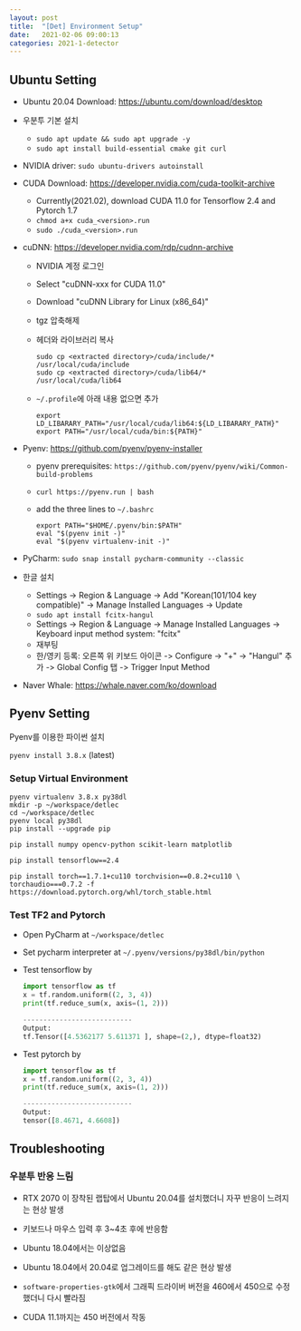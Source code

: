 ```yaml
---
layout: post
title:  "[Det] Environment Setup"
date:   2021-02-06 09:00:13
categories: 2021-1-detector
---
```




## Ubuntu Setting

- Ubuntu 20.04 Download: <https://ubuntu.com/download/desktop>

- 우분투 기본 설치
  - `sudo apt update && sudo apt upgrade -y`
  - `sudo apt install build-essential cmake git curl`
  
- NVIDIA driver: `sudo ubuntu-drivers autoinstall`

- CUDA Download: <https://developer.nvidia.com/cuda-toolkit-archive>
  - Currently(2021.02), download CUDA 11.0 for Tensorflow 2.4 and Pytorch 1.7
  - `chmod a+x cuda_<version>.run`
  - `sudo ./cuda_<version>.run`

- cuDNN: <https://developer.nvidia.com/rdp/cudnn-archive>
  - NVIDIA 계정 로그인
  
  - Select "cuDNN-xxx for CUDA 11.0"
  
  - Download "cuDNN Library for Linux (x86_64)"

  - tgz 압축해제
  
  - 헤더와 라이브러리 복사
  
    ```
    sudo cp <extracted directory>/cuda/include/* /usr/local/cuda/include
    sudo cp <extracted directory>/cuda/lib64/* /usr/local/cuda/lib64
    ```
  
  - `~/.profile`에 아래 내용 없으면 추가
  
    ```
    export LD_LIBARARY_PATH="/usr/local/cuda/lib64:${LD_LIBARARY_PATH}"
    export PATH="/usr/local/cuda/bin:${PATH}"
    ```
  
- Pyenv: <https://github.com/pyenv/pyenv-installer>
  
  - pyenv prerequisites: `https://github.com/pyenv/pyenv/wiki/Common-build-problems`
  
  - `curl https://pyenv.run | bash`
  
  - add the three lines to `~/.bashrc`
  
    ```
    export PATH="$HOME/.pyenv/bin:$PATH"
    eval "$(pyenv init -)"
    eval "$(pyenv virtualenv-init -)"
    ```

- PyCharm: `sudo snap install pycharm-community --classic`

- 한글 설치

  - Settings -> Region & Language -> Add "Korean(101/104 key compatible)" -> Manage Installed Languages -> Update
  - `sudo apt install fcitx-hangul`
  - Settings -> Region & Language -> Manage Installed Languages -> Keyboard input method system: "fcitx"
  - 재부팅
  - 한/영키 등록: 오른쪽 위 키보드 아이콘 -> Configure -> "+" -> "Hangul" 추가 -> Global Config 탭 -> Trigger Input Method

- Naver Whale: <https://whale.naver.com/ko/download>



## Pyenv Setting

Pyenv를 이용한 파이썬 설치

`pyenv install 3.8.x` (latest)



### Setup Virtual Environment

```
pyenv virtualenv 3.8.x py38dl
mkdir -p ~/workspace/detlec
cd ~/workspace/detlec
pyenv local py38dl
pip install --upgrade pip

pip install numpy opencv-python scikit-learn matplotlib

pip install tensorflow==2.4

pip install torch==1.7.1+cu110 torchvision==0.8.2+cu110 \
torchaudio===0.7.2 -f https://download.pytorch.org/whl/torch_stable.html
```



### Test TF2 and Pytorch

- Open PyCharm at `~/workspace/detlec`

- Set pycharm interpreter at `~/.pyenv/versions/py38dl/bin/python`

- Test tensorflow by

  ```python
  import tensorflow as tf
  x = tf.random.uniform((2, 3, 4))
  print(tf.reduce_sum(x, axis=(1, 2)))
  
  ---------------------------
  Output:
  tf.Tensor([4.5362177 5.611371 ], shape=(2,), dtype=float32)
  ```

- Test pytorch by

  ```python
  import tensorflow as tf
  x = tf.random.uniform((2, 3, 4))
  print(tf.reduce_sum(x, axis=(1, 2)))
  
  ---------------------------
  Output:
  tensor([8.4671, 4.6608])
  ```



## Troubleshooting



### 우분투 반응 느림

- RTX 2070 이 장착된 랩탑에서 Ubuntu 20.04를 설치했더니 자꾸 반응이 느려지는 현상 발생  

- 키보드나 마우스 입력 후 3~4초 후에 반응함
- Ubuntu 18.04에서는 이상없음
- Ubuntu 18.04에서 20.04로 업그레이드를 해도 같은 현상 발생
- `software-properties-gtk`에서 그래픽 드라이버 버전을 460에서 450으로 수정했더니 다시 빨라짐
- CUDA 11.1까지는 450 버전에서 작동


